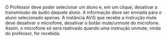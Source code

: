 O Professor deve poder selecionar um aluno e, em um clique, desativar a transmissão de áudio daquele aluno. A informação deve ser enviada para o aluno selecionado apenas. A instância AViS que recebe a instrução mute deve desativar o microfone, desativar o botão mute/unmute do microfone. Assim, o microfone só será reativado quando uma instrução unmute, vinda do professor, for recebida.
